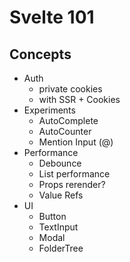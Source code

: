 # Svelte 101

## Concepts

- Auth
  - private cookies
  - with SSR + Cookies
- Experiments
  - AutoComplete
  - AutoCounter
  - Mention Input (@)
- Performance
  - Debounce
  - List performance
  - Props rerender?
  - Value Refs
- UI
  - Button
  - TextInput
  - Modal
  - FolderTree
